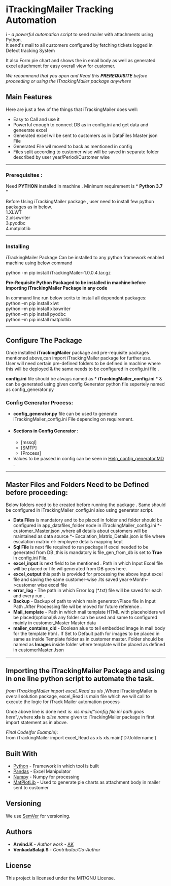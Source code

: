 # iTrackingMailer Tracking Automation  
i - *a powerful automation script* to send mailer with attachments using Python.  
It send's mail to all customers configured by fetching tickets logged in Defect tracking System

It also Form pie chart and shows the in email body as well as generated excel attachment for easy overall view for customer.  

*We recommend that you open and Read this **PREREQUISITE** before proceeding or using the iTrackingMailer package anywhere*

Main Features
-------------
Here are just a few of the things that iTrackingMailer does well:

  - Easy to Call and use it
  - Powerful enough to connect DB as in config.ini and get data and geneerate excel 
  - Generated excel wil be sent to customers as in DataFiles Master json File
  - Generated File wil moved to back as mentioned in config 
  - Files split according to customer wise will be saved in separate folder described by user year/Period/Customer wise
  
---

### Prerequisites :   

Need **PYTHON** installed in machine .
Minimum requirement is * **Python 3.7** *  

Before Using iTrackingMailer package , user need to install few python packages as in below.  
1.XLWT  
2.xlsxwriter  
3.pyodbc  
4.matplotlib  

---  

### Installing  

iTrackingMailer Package Can be installed to any python framework enabled machine using below command 

python -m pip install iTrackingMailer-1.0.0.4.tar.gz


**Pre-Requisite Python Packaged to be installed in machine before importing iTrackingMailer Package in any code**

In command line run below scrits to install all dependent packages:  
python –m pip install xlwt  
python –m pip install xlsxwriter  
python –m pip install pyodbc  
python –m pip install matplotlib  

---

## Configure The Package 

Once installed **iTrackingMailer** package and pre-requisite packages mentioned above,can import iTrackingMailer package for further use.  
User will need certain pre-defined folders to be defined in machine where this will be deployed & 
the same needs to be configured in config.ini file .


**config.ini** file should be always named as * **iTrackingMailer_config.ini** * & can be generated using given config Generator python file sepertely named as config_generator.py

### Config Generator Process:  
  * **config_generator.py** file can be used to generate iTrackingMailer_config.ini File depending on requirement.    
  * #### Sections in Config Generator :  
      * [mssql]   
	  * [SMTP]  
	  * [Process] 
  * Values to be passed in config can be seen in [Help_config_generator.MD](Help_config_generator.MD) .  
  

---

## Master Files and Folders Need to be Defined before proceeding:  
Below folders need to be created before running the package .
Same should be configured in iTrackingMailer_config.ini also using generator script.

*  **Data Files** is mandatory and to be placed in folder and folder should be configured in app_datafiles_folder node in iTrackingMailer_config.ini
    *- customer_Master.json ,where all details about customers will be maintained as data source
    *- Escalation_Matrix_Details.json is file where escalation matrix <-> employee details mapping kept  
*  **Sql File** is next file required to run package if excel needed to be generated from DB ,this is mandatory is file_gen_from_db is set to **True** in config.ini File.  
*  **excel_input** is next field to be mentioned . Path in which Input Excel file will be placed or file wil generated from DB goes here.
*  **excel_output** this path is provided for processing the above input excel file and saving the same customer-wise .Its saved year->Month->customer wise excel file
*  **error_log** - The path in which Error log (*.txt) file will be saved for each and every run .
*  **Backup** - Backup of path to which main generator/Place file in Input Path .After Processing file wil be moved for future reference .
*  **Mail_template** - Path in which mail template HTML with placeholders wil be placed(optional)& any folder can be used and same to configured mainly in customer_Master Master data
*  **mailer_contains_cid** - Boolean alue to tell embedded image in mail body for the template html .
    If Set to Default path for images to be placed in same as inside Template folder as in customer master.
    Folder should be named as  **Images** inside folder where template will be placed as defined in customerMaster.Json 


---


## Importing the iTrackingMailer Package and using in one line python script to automate the task.

*from iTrackingMailer import excel_Read as xls* ,Where iTrackingMailer is overall solution package,
excel_Read is main file which we will call to execute the logic for iTrack Mailer automation process

Once above line is done next is:
*xls.main(“config file.ini path goes here”)*,where **xls** is *alise name* given to iTrackingMailer package in first import statement as in above.

*Final Code(for Example)*:  
from iTrackingMailer import excel_Read as xls
xls.main('D:\foldername\')

## Built With  
* [Python](https://www.python.org/) - Framework in which tool is built
* [Pandas](https://pandas.pydata.org/) - Excel Manipulator
* [Numpy](http://www.numpy.org/) - Numpy for processing
* [MatPlotLib](https://matplotlib.org/) - Used to generate pie charts as attachment body in mailer sent to customer

## Versioning

We use [SemVer](http://semver.org/) for versioning.  

## Authors

* **Arvind.K** - *Author work* - [AK](https://github.com/arvindkannan)
* **VenkadaBalaji.S** - *Contributor/Co-Author*

## License

This project is licensed under the MIT/GNU License.

